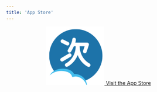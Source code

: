 ```yaml
---
title: 'App Store'
---
```


<center>
<a href="tsugi/store">
<img src="user/miniCloud_blackBack.png" style="width: 10rem">
Visit the App Store
</a>
</center>
